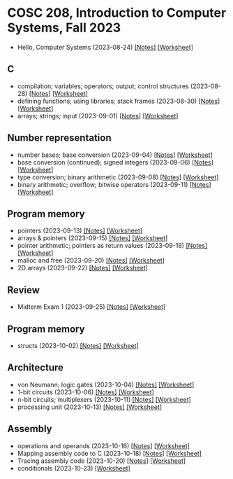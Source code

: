 # COSC 208, Introduction to Computer Systems, Fall 2023

* Hello, Computer Systems (2023-08-24) [[Notes]](2023-08-24.notes.html) 
[[Worksheet]](2023-08-24.worksheet.html)

## C
* compilation; variables; operators; output; control structures (2023-08-28) [[Notes]](2023-08-28.notes.html) 
[[Worksheet]](2023-08-28.worksheet.html)
* defining functions; using libraries; stack frames (2023-08-30) [[Notes]](2023-08-30.notes.html) 
[[Worksheet]](2023-08-30.worksheet.html)
* arrays; strings; input (2023-09-01) [[Notes]](2023-09-01.notes.html) 
[[Worksheet]](2023-09-01.worksheet.html)

## Number representation
* number bases; base conversion (2023-09-04) [[Notes]](2023-09-04.notes.html) 
[[Worksheet]](2023-09-04.worksheet.html)
* base conversion (continued); signed integers (2023-09-06) [[Notes]](2023-09-06.notes.html) 
[[Worksheet]](2023-09-06.worksheet.html)
* type conversion; binary arithmetic (2023-09-08) [[Notes]](2023-09-08.notes.html) 
[[Worksheet]](2023-09-08.worksheet.html)
*  binary arithmetic; overflow; bitwise operators (2023-09-11) [[Notes]](2023-09-11.notes.html) 
[[Worksheet]](2023-09-11.worksheet.html)

## Program memory
* pointers (2023-09-13) [[Notes]](2023-09-13.notes.html) 
[[Worksheet]](2023-09-13.worksheet.html)
* arrays & pointers (2023-09-15) [[Notes]](2023-09-15.notes.html) 
[[Worksheet]](2023-09-15.worksheet.html)
* pointer arithmetic; pointers as return values (2023-09-18) [[Notes]](2023-09-18.notes.html) 
[[Worksheet]](2023-09-18.worksheet.html)
* malloc and free (2023-09-20) [[Notes]](2023-09-20.notes.html) 
[[Worksheet]](2023-09-20.worksheet.html)
* 2D arrays (2023-09-22) [[Notes]](2023-09-22.notes.html) 
[[Worksheet]](2023-09-22.worksheet.html)

## Review
* Midterm Exam 1 (2023-09-25) [[Notes]](2023-09-25.notes.html) 
[[Worksheet]](2023-09-25.worksheet.html)

## Program memory
* structs (2023-10-02) [[Notes]](2023-10-02.notes.html) 
[[Worksheet]](2023-10-02.worksheet.html)

## Architecture
* von Neumann; logic gates (2023-10-04) [[Notes]](2023-10-04.notes.html) 
[[Worksheet]](2023-10-04.worksheet.html)
* 1-bit circuits (2023-10-06) [[Notes]](2023-10-06.notes.html) 
[[Worksheet]](2023-10-06.worksheet.html)
* n-bit circuits; multiplexers (2023-10-11) [[Notes]](2023-10-11.notes.html) 
[[Worksheet]](2023-10-11.worksheet.html)
* processing unit (2023-10-13) [[Notes]](2023-10-13.notes.html) 
[[Worksheet]](2023-10-13.worksheet.html)

## Assembly
* operations and operands (2023-10-16) [[Notes]](2023-10-16.notes.html) 
[[Worksheet]](2023-10-16.worksheet.html)
* Mapping assembly code to C (2023-10-18) [[Notes]](2023-10-18.notes.html) 
[[Worksheet]](2023-10-18.worksheet.html)
* Tracing assembly code (2023-10-20) [[Notes]](2023-10-20.notes.html) 
[[Worksheet]](2023-10-20.worksheet.html)
* conditionals (2023-10-23) [[Worksheet]](2023-10-23.worksheet.html)
